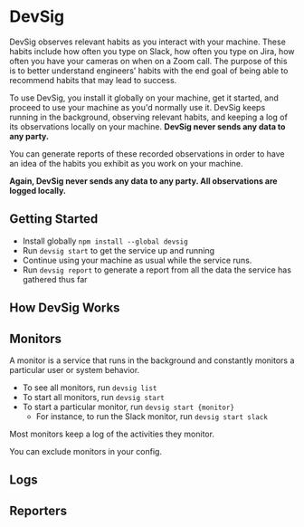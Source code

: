 # DevSig
DevSig observes relevant habits as you interact with your machine. These habits include
how often you type on Slack, how often you type on Jira, how often you have your cameras on when on a Zoom call.
The purpose of this is to better understand engineers' habits with the end goal of being able to recommend
habits that may lead to success.

To use DevSig, you install it globally on your machine, get it started, and proceed to use your machine as you'd normally
use it. DevSig keeps running in the background, observing relevant habits, and keeping a log of its observations
locally on your machine. **DevSig never sends any data to any party.**

You can generate reports of these recorded observations in order to have an idea of the habits you exhibit
as you work on your machine.

**Again, DevSig never sends any data to any party. All observations are logged locally.**

## Getting Started
- Install globally `npm install --global devsig`
- Run `devsig start` to get the service up and running
- Continue using your machine as usual while the service runs.
- Run `devsig report` to generate a report from all the data the service has gathered thus far

## How DevSig Works

## Monitors
A monitor is a service that runs in the background and constantly monitors a particular user or system behavior.

- To see all monitors, run `devsig list`
- To start all monitors, run `devsig start`
- To start a particular monitor, run `devsig start {monitor}`
    - For instance, to run the Slack monitor, run `devsig start slack`

Most monitors keep a log of the activities they monitor.

You can exclude monitors in your config.

## Logs

## Reporters
